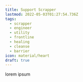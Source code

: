 ```yaml
---
title: Support Scrapper
lastmod: 2022-05-03T01:27:54.736Z
tags:
  - scrapper
  - engineer
  - utility
  - frontline
  - healing
  - cleanse
  - barrier
icon: material/heart
draft: true
---
```

lorem ipsum
